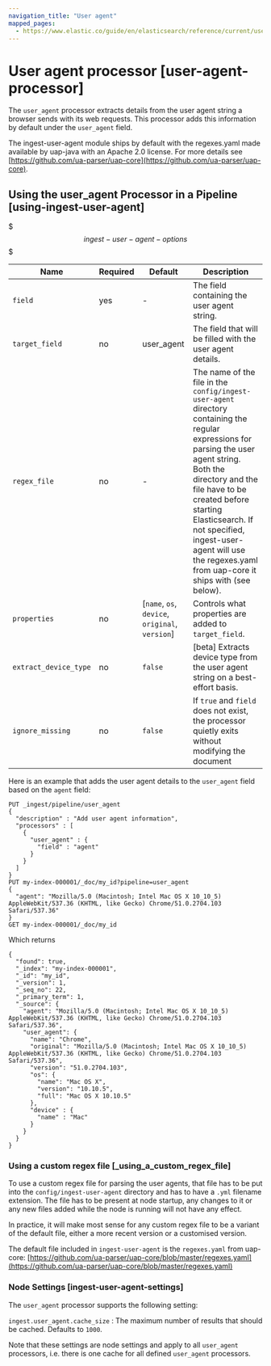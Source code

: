```yaml
---
navigation_title: "User agent"
mapped_pages:
  - https://www.elastic.co/guide/en/elasticsearch/reference/current/user-agent-processor.html
---
```


# User agent processor [user-agent-processor]


The `user_agent` processor extracts details from the user agent string a browser sends with its web requests. This processor adds this information by default under the `user_agent` field.

The ingest-user-agent module ships by default with the regexes.yaml made available by uap-java with an Apache 2.0 license. For more details see [https://github.com/ua-parser/uap-core](https://github.com/ua-parser/uap-core).

## Using the user_agent Processor in a Pipeline [using-ingest-user-agent]

$$$ingest-user-agent-options$$$

| Name | Required | Default | Description |
| --- | --- | --- | --- |
| `field` | yes | - | The field containing the user agent string. |
| `target_field` | no | user_agent | The field that will be filled with the user agent details. |
| `regex_file` | no | - | The name of the file in the `config/ingest-user-agent` directory containing the regular expressions for parsing the user agent string. Both the directory and the file have to be created before starting Elasticsearch. If not specified, ingest-user-agent will use the regexes.yaml from uap-core it ships with (see below). |
| `properties` | no | [`name`, `os`, `device`, `original`, `version`] | Controls what properties are added to `target_field`. |
| `extract_device_type` | no | `false` | [beta] Extracts device type from the user agent string on a best-effort basis. |
| `ignore_missing` | no | `false` | If `true` and `field` does not exist, the processor quietly exits without modifying the document |

Here is an example that adds the user agent details to the `user_agent` field based on the `agent` field:

```console
PUT _ingest/pipeline/user_agent
{
  "description" : "Add user agent information",
  "processors" : [
    {
      "user_agent" : {
        "field" : "agent"
      }
    }
  ]
}
PUT my-index-000001/_doc/my_id?pipeline=user_agent
{
  "agent": "Mozilla/5.0 (Macintosh; Intel Mac OS X 10_10_5) AppleWebKit/537.36 (KHTML, like Gecko) Chrome/51.0.2704.103 Safari/537.36"
}
GET my-index-000001/_doc/my_id
```

Which returns

```console-result
{
  "found": true,
  "_index": "my-index-000001",
  "_id": "my_id",
  "_version": 1,
  "_seq_no": 22,
  "_primary_term": 1,
  "_source": {
    "agent": "Mozilla/5.0 (Macintosh; Intel Mac OS X 10_10_5) AppleWebKit/537.36 (KHTML, like Gecko) Chrome/51.0.2704.103 Safari/537.36",
    "user_agent": {
      "name": "Chrome",
      "original": "Mozilla/5.0 (Macintosh; Intel Mac OS X 10_10_5) AppleWebKit/537.36 (KHTML, like Gecko) Chrome/51.0.2704.103 Safari/537.36",
      "version": "51.0.2704.103",
      "os": {
        "name": "Mac OS X",
        "version": "10.10.5",
        "full": "Mac OS X 10.10.5"
      },
      "device" : {
        "name" : "Mac"
      }
    }
  }
}
```

### Using a custom regex file [_using_a_custom_regex_file]

To use a custom regex file for parsing the user agents, that file has to be put into the `config/ingest-user-agent` directory and has to have a `.yml` filename extension. The file has to be present at node startup, any changes to it or any new files added while the node is running will not have any effect.

In practice, it will make most sense for any custom regex file to be a variant of the default file, either a more recent version or a customised version.

The default file included in `ingest-user-agent` is the `regexes.yaml` from uap-core: [https://github.com/ua-parser/uap-core/blob/master/regexes.yaml](https://github.com/ua-parser/uap-core/blob/master/regexes.yaml)


### Node Settings [ingest-user-agent-settings]

The `user_agent` processor supports the following setting:

`ingest.user_agent.cache_size`
:   The maximum number of results that should be cached. Defaults to `1000`.

Note that these settings are node settings and apply to all `user_agent` processors, i.e. there is one cache for all defined `user_agent` processors.



